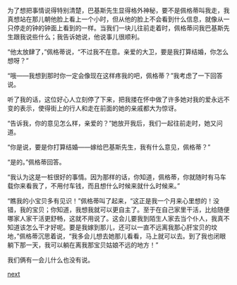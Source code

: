 
为了想把事情说得特别清楚，巴基斯先生显得格外神秘，要不是佩格蒂叫我走，我真想站在那儿朝他脸上看上一个小时，但从他的脸上不会看到什么信息，就像从一只停走的钟的钟面上看到的一样。当我们一块儿往前走着时，佩格蒂问我巴基斯先生跟我说些什么；我告诉她说，他说事儿很顺利。

“他太放肆了，”佩格蒂说，“不过我不在意。亲爱的大卫，要是我打算结婚，你怎么想呀？”

“哦——我想到那时你一定会像现在这样疼我的吧，佩格蒂？”我考虑了一下回答说。

听了我的话，这位好心人立刻停了下来，把我搂在怀中做了许多她对我的爱永远不变的表示，使得街上的行人和走在前面的她的亲戚都大为惊讶。

“告诉我，你的意见怎么样，亲爱的？”她放开我后，我们一起往前走时，她又问道。

“你是说，要是你打算结婚——嫁给巴基斯先生，我有什么意见，佩格蒂？”

“是的。”佩格蒂回答。

“我认为这是一桩很好的事情。因为那样的话，你知道，佩格蒂，你就随时有马车载你来看我了，不用付车钱，而且想什么时候来就什么时候来。”

“瞧我的小宝贝多有见识！”佩格蒂叫了起来，“这正是我一个月来心里想的！没错，我的宝贝；你知道，我想我就可以更自主了。至于在自己家里干活，比给随便哪家人家干活更舒畅，这就不用说了。这会儿要我到陌生人家去当个仆人，我真不知道该怎么干才好呢。要是我嫁到那儿，还可以一直不远离我那心肝宝贝的坟地，”佩格蒂沉思着说，“我多会儿想去她那儿看看，马上就可以去。到了我也闭眼躺下那一天，我可以躺在离我那宝贝姑娘不远的地方！”

我们俩有一会儿什么也没有说。

[next](page139)